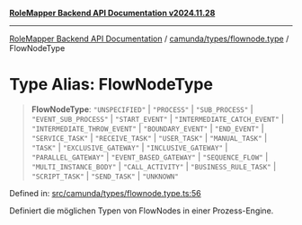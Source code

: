[**RoleMapper Backend API Documentation v2024.11.28**](../../../../README.md)

***

[RoleMapper Backend API Documentation](../../../../modules.md) / [camunda/types/flownode.type](../README.md) / FlowNodeType

# Type Alias: FlowNodeType

> **FlowNodeType**: `"UNSPECIFIED"` \| `"PROCESS"` \| `"SUB_PROCESS"` \| `"EVENT_SUB_PROCESS"` \| `"START_EVENT"` \| `"INTERMEDIATE_CATCH_EVENT"` \| `"INTERMEDIATE_THROW_EVENT"` \| `"BOUNDARY_EVENT"` \| `"END_EVENT"` \| `"SERVICE_TASK"` \| `"RECEIVE_TASK"` \| `"USER_TASK"` \| `"MANUAL_TASK"` \| `"TASK"` \| `"EXCLUSIVE_GATEWAY"` \| `"INCLUSIVE_GATEWAY"` \| `"PARALLEL_GATEWAY"` \| `"EVENT_BASED_GATEWAY"` \| `"SEQUENCE_FLOW"` \| `"MULTI_INSTANCE_BODY"` \| `"CALL_ACTIVITY"` \| `"BUSINESS_RULE_TASK"` \| `"SCRIPT_TASK"` \| `"SEND_TASK"` \| `"UNKNOWN"`

Defined in: [src/camunda/types/flownode.type.ts:56](https://github.com/FlowCraft-AG/RoleMapper/blob/da8087f9c63e7aa49e7a655f3f13ecbe5687d6eb/backend/src/camunda/types/flownode.type.ts#L56)

Definiert die möglichen Typen von FlowNodes in einer Prozess-Engine.
